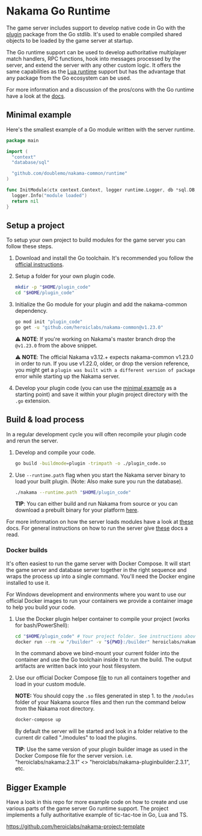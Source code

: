 # Nakama Go Runtime

The game server includes support to develop native code in Go with the [plugin](https://golang.org/pkg/plugin/) package from the Go stdlib. It's used to enable compiled shared objects to be loaded by the game server at startup.

The Go runtime support can be used to develop authoritative multiplayer match handlers, RPC functions, hook into messages processed by the server, and extend the server with any other custom logic. It offers the same capabilities as the [Lua runtime](https://heroiclabs.com/docs/runtime-code-basics/) support but has the advantage that any package from the Go ecosystem can be used.

For more information and a discussion of the pros/cons with the Go runtime have a look at the [docs](https://heroiclabs.com/docs).

## Minimal example

Here's the smallest example of a Go module written with the server runtime.

```go
package main

import (
  "context"
  "database/sql"

  "github.com/doublemo/nakama-common/runtime"
)

func InitModule(ctx context.Context, logger runtime.Logger, db *sql.DB, nk runtime.NakamaModule, initializer runtime.Initializer) error {
  logger.Info("module loaded")
  return nil
}
```

## Setup a project

To setup your own project to build modules for the game server you can follow these steps.

1. Download and install the Go toolchain. It's recommended you follow the [official instructions](https://golang.org/doc/install).

2. Setup a folder for your own plugin code.

    ```bash
    mkdir -p "$HOME/plugin_code"
    cd "$HOME/plugin_code"
    ```

3. Initialize the Go module for your plugin and add the nakama-common dependency.

    ```bash
    go mod init "plugin_code"
    go get -u "github.com/heroiclabs/nakama-common@v1.23.0"
    ```

   ⚠️ __NOTE__: If you're working on Nakama's master branch drop the `@v1.23.0` from the above snippet.

   ⚠️ __NOTE__: The official Nakama v3.12.+ expects nakama-common v1.23.0 in order to run. If you use v1.22.0, older, or drop the version reference, you might get a `plugin was built with a different version of package` error while starting up the Nakama server.

4. Develop your plugin code (you can use the [minimal example](#minimal-example) as a starting point) and save it within your plugin project directory with the `.go` extension.

## Build & load process

In a regular development cycle you will often recompile your plugin code and rerun the server.

1. Develop and compile your code.

    ```bash
    go build -buildmode=plugin -trimpath -o ./plugin_code.so
    ```

2. Use `--runtime.path` flag when you start the Nakama server binary to load your built plugin. (Note: Also make sure you run the database).

    ```bash
    ./nakama --runtime.path "$HOME/plugin_code"
    ```

   __TIP__: You can either build and run Nakama from source or you can download a prebuilt binary for your platform [here](https://github.com/heroiclabs/nakama/releases).

For more information on how the server loads modules have a look at [these](https://heroiclabs.com/docs/runtime-code-basics/#load-modules) docs. For general instructions on how to run the server give [these](https://heroiclabs.com/docs/install-start-server/#start-nakama) docs a read.

### Docker builds

It's often easiest to run the game server with Docker Compose. It will start the game server and database server together in the right sequence and wraps the process up into a single command. You'll need the Docker engine installed to use it.

For Windows development and environments where you want to use our official Docker images to run your containers we provide a container image to help you build your code.

1. Use the Docker plugin helper container to compile your project (works for bash/PowerShell):

    ```bash
    cd "$HOME/plugin_code" # Your project folder. See instructions above.
    docker run --rm -w "/builder" -v "${PWD}:/builder" heroiclabs/nakama-pluginbuilder:3.12.0 build -buildmode=plugin -trimpath -o ./modules/plugin_code.so
    ```

   In the command above we bind-mount your current folder into the container and use the Go toolchain inside it to run the build. The output artifacts are written back into your host filesystem.

2. Use our official Docker Compose [file](https://heroiclabs.com/docs/nakama/getting-started/install/docker/#running-nakama) to run all containers together and load in your custom module.

    __NOTE:__ You should copy the `.so` files generated in step 1. to the `/modules` folder of your Nakama source files and then run the command below from the Nakama root directory.

    ```bash
    docker-compose up
    ```

   By default the server will be started and look in a folder relative to the current dir called "./modules" to load the plugins.

   __TIP__: Use the same version of your plugin builder image as used in the Docker Compose file for the server version. i.e. "heroiclabs/nakama:2.3.1" <> "heroiclabs/nakama-pluginbuilder:2.3.1",  etc.

## Bigger Example

Have a look in this repo for more example code on how to create and use various parts of the game server Go runtime support. The project implements a fully authoritative example of tic-tac-toe in Go, Lua and TS.

https://github.com/heroiclabs/nakama-project-template
